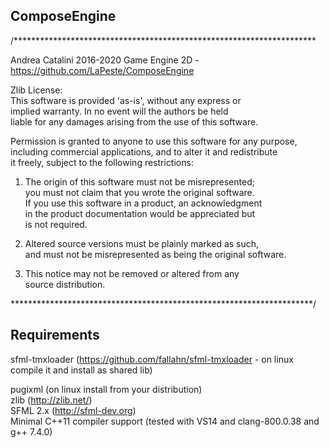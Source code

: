 ComposeEngine
-------------



/*********************************************************************

Andrea Catalini 2016-2020
Game Engine 2D - https://github.com/LaPeste/ComposeEngine

Zlib License:  
This software is provided 'as-is', without any express or  
implied warranty. In no event will the authors be held  
liable for any damages arising from the use of this software.  

Permission is granted to anyone to use this software for any purpose,  
including commercial applications, and to alter it and redistribute  
it freely, subject to the following restrictions:  

1. The origin of this software must not be misrepresented;  
   you must not claim that you wrote the original software.  
   If you use this software in a product, an acknowledgment  
   in the product documentation would be appreciated but  
   is not required.  

2. Altered source versions must be plainly marked as such,  
   and must not be misrepresented as being the original software.  

3. This notice may not be removed or altered from any  
   source distribution.

*********************************************************************/


   Requirements
------------

sfml-tmxloader (https://github.com/fallahn/sfml-tmxloader - on linux compile it and install as shared lib) 

pugixml (on linux install from your distribution)  
zlib (http://zlib.net/)  
SFML 2.x (http://sfml-dev.org)  
Minimal C++11 compiler support (tested with VS14 and clang-800.0.38 and g++ 7.4.0)
